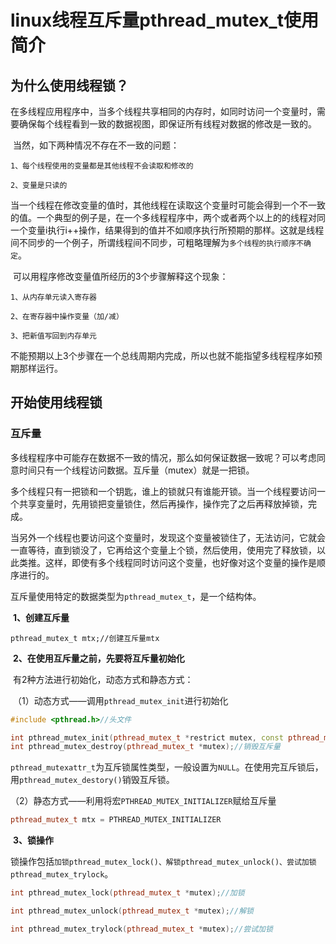 # linux线程互斥量pthread_mutex_t使用简介

## 为什么使用线程锁？

​		在多线程应用程序中，当多个线程共享相同的内存时，如同时访问一个变量时，需要确保每个线程看到一致的数据视图，即保证所有线程对数据的修改是一致的。

​		当然，如下两种情况不存在不一致的问题：

`1、每个线程使用的变量都是其他线程不会读取和修改的`

`2、变量是只读的`

​		当一个线程在修改变量的值时，其他线程在读取这个变量时可能会得到一个不一致的值。一个典型的例子是，在一个多线程程序中，两个或者两个以上的的线程对同一个变量i执行i++操作，结果得到的值并不如顺序执行所预期的那样。这就是线程间不同步的一个例子，所谓线程间不同步，可粗略理解为`多个线程的执行顺序不确定`。

​		可以用程序修改变量值所经历的3个步骤解释这个现象：

`1、从内存单元读入寄存器`

`2、在寄存器中操作变量（加/减）`

`3、把新值写回到内存单元`

​		不能预期以上3个步骤在一个总线周期内完成，所以也就不能指望多线程程序如预期那样运行。

## 开始使用线程锁

### 互斥量

​		多线程程序中可能存在数据不一致的情况，那么如何保证数据一致呢？可以考虑同意时间只有一个线程访问数据。互斥量（mutex）就是一把锁。

​		多个线程只有一把锁和一个钥匙，谁上的锁就只有谁能开锁。当一个线程要访问一个共享变量时，先用锁把变量锁住，然后再操作，操作完了之后再释放掉锁，完成。

​		当另外一个线程也要访问这个变量时，发现这个变量被锁住了，无法访问，它就会一直等待，直到锁没了，它再给这个变量上个锁，然后使用，使用完了释放锁，以此类推。这样，即使有多个线程同时访问这个变量，也好像对这个变量的操作是顺序进行的。

​		互斥量使用特定的数据类型为`pthread_mutex_t`，是一个结构体。

​		**1、创建互斥量**

```
pthread_mutex_t mtx;//创建互斥量mtx
```

​		**2、在使用互斥量之前，先要将互斥量初始化**

​		有2种方法进行初始化，动态方式和静态方式：

​		（1）动态方式——调用`pthread_mutex_init`进行初始化

```c++
#include <pthread.h>//头文件

int pthread_mutex_init(pthread_mutex_t *restrict mutex, const pthread_mutexattr_t *restrict attr);//初始化互斥量
int pthread_mutex_destroy(pthread_mutex_t *mutex);//销毁互斥量
```

​		`pthread_mutexattr_t`为互斥锁属性类型，一般设置为`NULL`。在使用完互斥锁后，用`pthread_mutex_destory()`销毁互斥锁。

​		（2）静态方式——利用将宏`PTHREAD_MUTEX_INITIALIZER`赋给互斥量

```c++
pthread_mutex_t mtx = PTHREAD_MUTEX_INITIALIZER
```

​		**3、锁操作**

​		锁操作包括`加锁pthread_mutex_lock()、解锁pthread_mutex_unlock()、尝试加锁pthread_mutex_trylock`。

```c++
int pthread_mutex_lock(pthread_mutex_t *mutex);//加锁

int pthread_mutex_unlock(pthread_mutex_t *mutex);//解锁

int pthread_mutex_trylock(pthread_mutex_t *mutex);//尝试加锁
```





